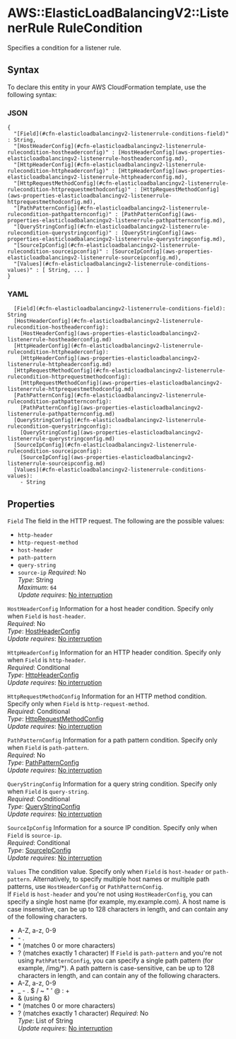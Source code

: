 # AWS::ElasticLoadBalancingV2::ListenerRule RuleCondition<a name="aws-properties-elasticloadbalancingv2-listenerrule-conditions"></a>

Specifies a condition for a listener rule\.

## Syntax<a name="aws-properties-elasticloadbalancingv2-listenerrule-conditions-syntax"></a>

To declare this entity in your AWS CloudFormation template, use the following syntax:

### JSON<a name="aws-properties-elasticloadbalancingv2-listenerrule-conditions-syntax.json"></a>

```
{
  "[Field](#cfn-elasticloadbalancingv2-listenerrule-conditions-field)" : String,
  "[HostHeaderConfig](#cfn-elasticloadbalancingv2-listenerrule-rulecondition-hostheaderconfig)" : [HostHeaderConfig](aws-properties-elasticloadbalancingv2-listenerrule-hostheaderconfig.md),
  "[HttpHeaderConfig](#cfn-elasticloadbalancingv2-listenerrule-rulecondition-httpheaderconfig)" : [HttpHeaderConfig](aws-properties-elasticloadbalancingv2-listenerrule-httpheaderconfig.md),
  "[HttpRequestMethodConfig](#cfn-elasticloadbalancingv2-listenerrule-rulecondition-httprequestmethodconfig)" : [HttpRequestMethodConfig](aws-properties-elasticloadbalancingv2-listenerrule-httprequestmethodconfig.md),
  "[PathPatternConfig](#cfn-elasticloadbalancingv2-listenerrule-rulecondition-pathpatternconfig)" : [PathPatternConfig](aws-properties-elasticloadbalancingv2-listenerrule-pathpatternconfig.md),
  "[QueryStringConfig](#cfn-elasticloadbalancingv2-listenerrule-rulecondition-querystringconfig)" : [QueryStringConfig](aws-properties-elasticloadbalancingv2-listenerrule-querystringconfig.md),
  "[SourceIpConfig](#cfn-elasticloadbalancingv2-listenerrule-rulecondition-sourceipconfig)" : [SourceIpConfig](aws-properties-elasticloadbalancingv2-listenerrule-sourceipconfig.md),
  "[Values](#cfn-elasticloadbalancingv2-listenerrule-conditions-values)" : [ String, ... ]
}
```

### YAML<a name="aws-properties-elasticloadbalancingv2-listenerrule-conditions-syntax.yaml"></a>

```
  [Field](#cfn-elasticloadbalancingv2-listenerrule-conditions-field): String
  [HostHeaderConfig](#cfn-elasticloadbalancingv2-listenerrule-rulecondition-hostheaderconfig): 
    [HostHeaderConfig](aws-properties-elasticloadbalancingv2-listenerrule-hostheaderconfig.md)
  [HttpHeaderConfig](#cfn-elasticloadbalancingv2-listenerrule-rulecondition-httpheaderconfig): 
    [HttpHeaderConfig](aws-properties-elasticloadbalancingv2-listenerrule-httpheaderconfig.md)
  [HttpRequestMethodConfig](#cfn-elasticloadbalancingv2-listenerrule-rulecondition-httprequestmethodconfig): 
    [HttpRequestMethodConfig](aws-properties-elasticloadbalancingv2-listenerrule-httprequestmethodconfig.md)
  [PathPatternConfig](#cfn-elasticloadbalancingv2-listenerrule-rulecondition-pathpatternconfig): 
    [PathPatternConfig](aws-properties-elasticloadbalancingv2-listenerrule-pathpatternconfig.md)
  [QueryStringConfig](#cfn-elasticloadbalancingv2-listenerrule-rulecondition-querystringconfig): 
    [QueryStringConfig](aws-properties-elasticloadbalancingv2-listenerrule-querystringconfig.md)
  [SourceIpConfig](#cfn-elasticloadbalancingv2-listenerrule-rulecondition-sourceipconfig): 
    [SourceIpConfig](aws-properties-elasticloadbalancingv2-listenerrule-sourceipconfig.md)
  [Values](#cfn-elasticloadbalancingv2-listenerrule-conditions-values): 
    - String
```

## Properties<a name="aws-properties-elasticloadbalancingv2-listenerrule-conditions-properties"></a>

`Field`  <a name="cfn-elasticloadbalancingv2-listenerrule-conditions-field"></a>
The field in the HTTP request\. The following are the possible values:  
+  `http-header` 
+  `http-request-method` 
+  `host-header` 
+  `path-pattern` 
+  `query-string` 
+  `source-ip` 
*Required*: No  
*Type*: String  
*Maximum*: `64`  
*Update requires*: [No interruption](https://docs.aws.amazon.com/AWSCloudFormation/latest/UserGuide/using-cfn-updating-stacks-update-behaviors.html#update-no-interrupt)

`HostHeaderConfig`  <a name="cfn-elasticloadbalancingv2-listenerrule-rulecondition-hostheaderconfig"></a>
Information for a host header condition\. Specify only when `Field` is `host-header`\.  
*Required*: No  
*Type*: [HostHeaderConfig](aws-properties-elasticloadbalancingv2-listenerrule-hostheaderconfig.md)  
*Update requires*: [No interruption](https://docs.aws.amazon.com/AWSCloudFormation/latest/UserGuide/using-cfn-updating-stacks-update-behaviors.html#update-no-interrupt)

`HttpHeaderConfig`  <a name="cfn-elasticloadbalancingv2-listenerrule-rulecondition-httpheaderconfig"></a>
Information for an HTTP header condition\. Specify only when `Field` is `http-header`\.  
*Required*: Conditional  
*Type*: [HttpHeaderConfig](aws-properties-elasticloadbalancingv2-listenerrule-httpheaderconfig.md)  
*Update requires*: [No interruption](https://docs.aws.amazon.com/AWSCloudFormation/latest/UserGuide/using-cfn-updating-stacks-update-behaviors.html#update-no-interrupt)

`HttpRequestMethodConfig`  <a name="cfn-elasticloadbalancingv2-listenerrule-rulecondition-httprequestmethodconfig"></a>
Information for an HTTP method condition\. Specify only when `Field` is `http-request-method`\.  
*Required*: Conditional  
*Type*: [HttpRequestMethodConfig](aws-properties-elasticloadbalancingv2-listenerrule-httprequestmethodconfig.md)  
*Update requires*: [No interruption](https://docs.aws.amazon.com/AWSCloudFormation/latest/UserGuide/using-cfn-updating-stacks-update-behaviors.html#update-no-interrupt)

`PathPatternConfig`  <a name="cfn-elasticloadbalancingv2-listenerrule-rulecondition-pathpatternconfig"></a>
Information for a path pattern condition\. Specify only when `Field` is `path-pattern`\.  
*Required*: No  
*Type*: [PathPatternConfig](aws-properties-elasticloadbalancingv2-listenerrule-pathpatternconfig.md)  
*Update requires*: [No interruption](https://docs.aws.amazon.com/AWSCloudFormation/latest/UserGuide/using-cfn-updating-stacks-update-behaviors.html#update-no-interrupt)

`QueryStringConfig`  <a name="cfn-elasticloadbalancingv2-listenerrule-rulecondition-querystringconfig"></a>
Information for a query string condition\. Specify only when `Field` is `query-string`\.  
*Required*: Conditional  
*Type*: [QueryStringConfig](aws-properties-elasticloadbalancingv2-listenerrule-querystringconfig.md)  
*Update requires*: [No interruption](https://docs.aws.amazon.com/AWSCloudFormation/latest/UserGuide/using-cfn-updating-stacks-update-behaviors.html#update-no-interrupt)

`SourceIpConfig`  <a name="cfn-elasticloadbalancingv2-listenerrule-rulecondition-sourceipconfig"></a>
Information for a source IP condition\. Specify only when `Field` is `source-ip`\.  
*Required*: Conditional  
*Type*: [SourceIpConfig](aws-properties-elasticloadbalancingv2-listenerrule-sourceipconfig.md)  
*Update requires*: [No interruption](https://docs.aws.amazon.com/AWSCloudFormation/latest/UserGuide/using-cfn-updating-stacks-update-behaviors.html#update-no-interrupt)

`Values`  <a name="cfn-elasticloadbalancingv2-listenerrule-conditions-values"></a>
The condition value\. Specify only when `Field` is `host-header` or `path-pattern`\. Alternatively, to specify multiple host names or multiple path patterns, use `HostHeaderConfig` or `PathPatternConfig`\.  
If `Field` is `host-header` and you're not using `HostHeaderConfig`, you can specify a single host name \(for example, my\.example\.com\)\. A host name is case insensitive, can be up to 128 characters in length, and can contain any of the following characters\.  
+ A\-Z, a\-z, 0\-9
+ \- \.
+ \* \(matches 0 or more characters\)
+ ? \(matches exactly 1 character\)
If `Field` is `path-pattern` and you're not using `PathPatternConfig`, you can specify a single path pattern \(for example, /img/\*\)\. A path pattern is case\-sensitive, can be up to 128 characters in length, and can contain any of the following characters\.  
+ A\-Z, a\-z, 0\-9
+ \_ \- \. $ / \~ " ' @ : \+
+ & \(using &amp;\)
+ \* \(matches 0 or more characters\)
+ ? \(matches exactly 1 character\)
*Required*: No  
*Type*: List of String  
*Update requires*: [No interruption](https://docs.aws.amazon.com/AWSCloudFormation/latest/UserGuide/using-cfn-updating-stacks-update-behaviors.html#update-no-interrupt)